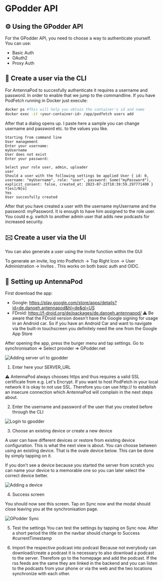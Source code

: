 # GPodder API


## ⚙️ Using the GPodder API

For the GPodder API, you need to choose a way to authenticate yourself. You can use:
- Basic Auth
- OAuth2
- Proxy Auth

## 👤 Create a user via the CLI

For AntennaPod to succesfully authenticate it requires a username and password. In order to enable that we jump to the commandline. If you have PodFetch running in Docker just execute:

```bash
docker ps #This will help you obtain the container's id and name
docker exec -it <your-container-id> /app/podfetch users add
```

After that a dialog opens up. I paste here a sample you can change username and password etc. to the values you like.

```
Starting from command line
User management
Enter your username:
myUsername
User does not exist
Enter your password:

Select your role user, admin, uploader
user
Should a user with the following settings be applied User { id: 0, username: "myUsername", role: "user", password: Some("myPassword"), explicit_consent: false, created_at: 2023-07-22T10:39:59.297771400 }
Y[es]/N[o]
Yes
User succesfully created
```

After that you have created a user with the username myUsername and the password: myPassword. It is enough to have him assigned to the role user. You could e.g. switch to another admin user that adds new podcasts for increased security.


## 🖂 Create a user via the UI

You can also generate a user using the invite function within the GUI

To generate an invite, log into Podfetch → Top Right Icon → User Administration → Invites . This works on both basic auth and OIDC.

## 📱 Setting up AntennaPod

First download the app:

- Google: https://play.google.com/store/apps/details?id=de.danoeh.antennapod&hl=de&gl=US
- FDroid: https://f-droid.org/de/packages/de.danoeh.antennapod/ ⚠️ Be aware that the FDroid version doesn't have the 
  Google signing for usage in an Android car. So if you have an Android Car and want to navigate via the built-in touchscreen you definitely need the one from the Google App Store

After opening the app, press the burger menu and tap settings. Go to synchronisation => Select provider => GPodder.net

![Adding server url to gpodder](./add_server_url.png)

1. Enter here your SERVER_URL

⚠️ AntennaPod always chooses https and thus requires a valid SSL certificate from e.g. Let's Encrypt. If you want to host PodFetch in your local network it is okay to not use SSL. Therefore you can use http:// to establish an insecure connection which AntennaPod will complain in the next steps about.

2. Enter the username and password of the user that you created before through the CLI

![Login to gpodder](./login.png)


3. Choose an existing device or create a new device

A user can have different devices or restore from existing device configuration. This is what the next view is about. You can choose between using an existing device. That is the ovale device below. This can be done by simply tapping on it.

If you don't see a device because you started the server from scratch you can name your device to a memorable one so you can later select the correct device better.

![Adding a device](./adding_device.png)

4. Success screen

You should now see this screen. Tap on Sync now and the modal should close leaving you at the synchronisation page.

![GPodder Sync](./gpodder_sync.png)

5. Test the settings
You can test the settings by tapping on Sync now. After a short period the title on the navbar should change to Success #currentTimestamp

6. Import the respective podcast into podcast Because not everybody can download/create a podcast it is necessary to 
also download a podcast to the server. Therefore go to the homepage and add the podcast. If the rss feeds are the same they are linked in the backend and you can listen to the podcasts from your phone or via the web and the two locations synchronize with each other.


